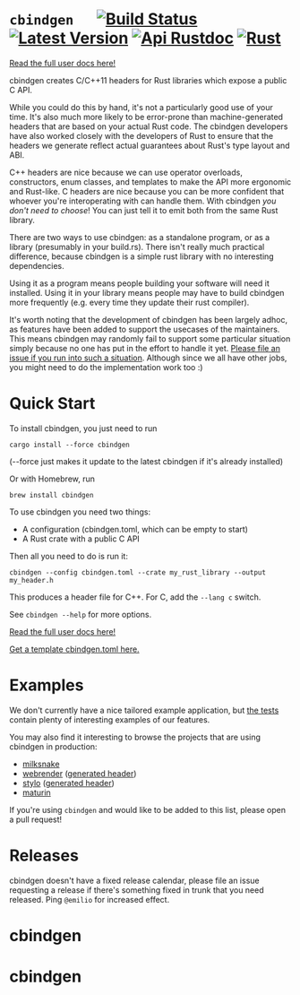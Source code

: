 # `cbindgen` &emsp; [![Build Status]][actions] [![Latest Version]][crates.io] [![Api Rustdoc]][rustdoc] [![Rust](https://img.shields.io/badge/rust-1.54%2B-blue.svg?maxAge=3600)](https://github.com/eqrion/cbindgen)

[Build Status]: https://github.com/eqrion/cbindgen/workflows/cbindgen/badge.svg
[actions]: https://github.com/eqrion/cbindgen/actions
[Latest Version]: https://img.shields.io/crates/v/cbindgen.svg
[crates.io]: https://crates.io/crates/cbindgen
[Api Rustdoc]: https://img.shields.io/badge/api-rustdoc-blue.svg
[rustdoc]: https://docs.rs/cbindgen

[Read the full user docs here!](docs.md)

cbindgen creates C/C++11 headers for Rust libraries which expose a public C API.

While you could do this by hand, it's not a particularly good use of your time.
It's also much more likely to be error-prone than machine-generated headers that
are based on your actual Rust code. The cbindgen developers have also worked
closely with the developers of Rust to ensure that the headers we generate
reflect actual guarantees about Rust's type layout and ABI.

C++ headers are nice because we can use operator overloads, constructors, enum
classes, and templates to make the API more ergonomic and Rust-like. C headers
are nice because you can be more confident that whoever you're interoperating
with can handle them. With cbindgen *you don't need to choose*! You can just
tell it to emit both from the same Rust library.

There are two ways to use cbindgen: as a standalone program, or as a library
(presumably in your build.rs). There isn't really much practical difference,
because cbindgen is a simple rust library with no interesting dependencies.

Using it as a program means people building your software will need it
installed. Using it in your library means people may have to build cbindgen more
frequently (e.g. every time they update their rust compiler).

It's worth noting that the development of cbindgen has been largely adhoc, as
features have been added to support the usecases of the maintainers. This means
cbindgen may randomly fail to support some particular situation simply because
no one has put in the effort to handle it yet. [Please file an issue if you run
into such a situation](https://github.com/eqrion/cbindgen/issues/new). Although
since we all have other jobs, you might need to do the implementation work too
:)

# Quick Start

To install cbindgen, you just need to run

```text
cargo install --force cbindgen
```

(--force just makes it update to the latest cbindgen if it's already installed)

Or with Homebrew, run

```text
brew install cbindgen
```

To use cbindgen you need two things:

* A configuration (cbindgen.toml, which can be empty to start)
* A Rust crate with a public C API

Then all you need to do is run it:

```text
cbindgen --config cbindgen.toml --crate my_rust_library --output my_header.h
```

This produces a header file for C++.  For C, add the `--lang c` switch.

See `cbindgen --help` for more options.

[Read the full user docs here!](docs.md)

[Get a template cbindgen.toml here.](template.toml)

# Examples

We don't currently have a nice tailored example application, but [the
tests](tests/rust/) contain plenty of interesting examples of our features.

You may also find it interesting to browse the projects that are using cbindgen
in production:

* [milksnake](https://github.com/getsentry/milksnake)
* [webrender](https://searchfox.org/mozilla-central/source/gfx/webrender_bindings) ([generated header](https://searchfox.org/mozilla-central/source/__GENERATED__/gfx/webrender_bindings/webrender_ffi_generated.h))
* [stylo](https://searchfox.org/mozilla-central/source/layout/style) ([generated header](https://searchfox.org/mozilla-central/source/__GENERATED__/layout/style/ServoStyleConsts.h))
* [maturin](https://github.com/PyO3/maturin)

If you're using `cbindgen` and would like to be added to this list, please open
a pull request!

# Releases

cbindgen doesn't have a fixed release calendar, please file an issue requesting
a release if there's something fixed in trunk that you need released. Ping
`@emilio` for increased effect.
# cbindgen
# cbindgen
